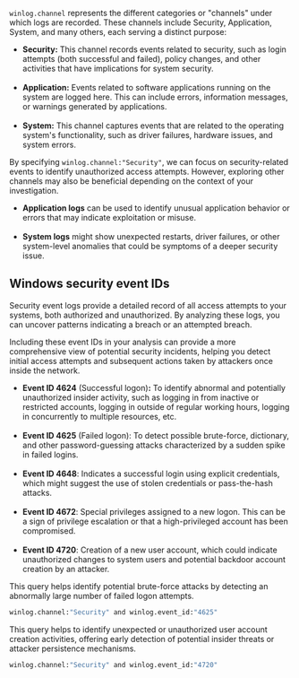 
`winlog.channel` represents the different categories or "channels" under which logs are recorded. These channels include Security, Application, System, and many others, each serving a distinct purpose:

- **Security:** This channel records events related to security, such as login attempts (both successful and failed), policy changes, and other activities that have implications for system security.  
     
- **Application:** Events related to software applications running on the system are logged here. This can include errors, information messages, or warnings generated by applications.  
     
- **System:** This channel captures events that are related to the operating system's functionality, such as driver failures, hardware issues, and system errors.

By specifying `winlog.channel:"Security"`, we can focus on security-related events to identify unauthorized access attempts. However, exploring other channels may also be beneficial depending on the context of your investigation.

- **Application logs** can be used to identify unusual application behavior or errors that may indicate exploitation or misuse.  
     
- **System logs** might show unexpected restarts, driver failures, or other system-level anomalies that could be symptoms of a deeper security issue.

## Windows security event IDs

Security event logs provide a detailed record of all access attempts to your systems, both authorized and unauthorized. By analyzing these logs, you can uncover patterns indicating a breach or an attempted breach. 

Including these event IDs in your analysis can provide a more comprehensive view of potential security incidents, helping you detect initial access attempts and subsequent actions taken by attackers once inside the network.

- **Event ID 4624** (Successful logon)**:** To identify abnormal and potentially unauthorized insider activity, such as logging in from inactive or restricted accounts, logging in outside of regular working hours, logging in concurrently to multiple resources, etc.  
     
- **Event ID 4625** (Failed logon): To detect possible brute-force, dictionary, and other password-guessing attacks characterized by a sudden spike in failed logins.  
     
- **Event ID 4648**: Indicates a successful login using explicit credentials, which might suggest the use of stolen credentials or pass-the-hash attacks.  
     
- **Event ID 4672**: Special privileges assigned to a new logon. This can be a sign of privilege escalation or that a high-privileged account has been compromised.  
     
- **Event ID 4720**: Creation of a new user account, which could indicate unauthorized changes to system users and potential backdoor account creation by an attacker.


This query helps identify potential brute-force attacks by detecting an abnormally large number of failed logon attempts.

```bash
winlog.channel:"Security" and winlog.event_id:"4625"
```

This query helps to identify unexpected or unauthorized user account creation activities, offering early detection of potential insider threats or attacker persistence mechanisms.

```bash
winlog.channel:"Security" and winlog.event_id:"4720"
```

